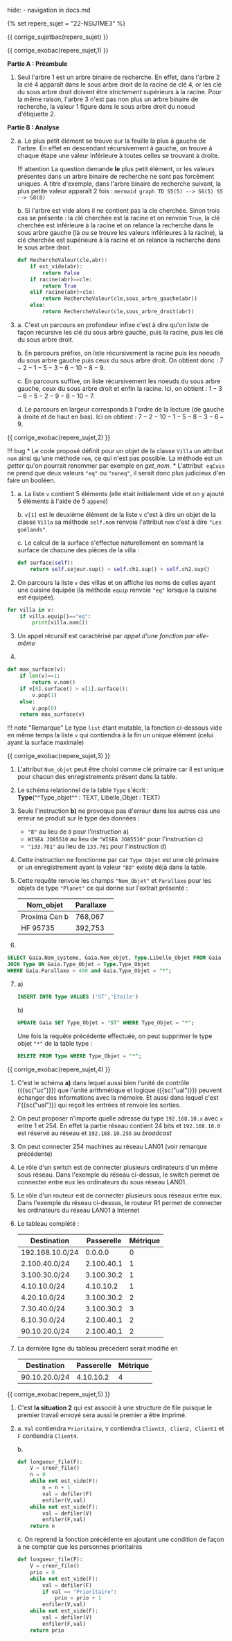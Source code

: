 hide: - navigation  in docs.md

{% set repere_sujet = "22-NSIJ1ME3" %}

{{ corrige_sujetbac(repere_sujet) }}

{{ corrige_exobac(repere_sujet,1) }}


**Partie A : Préambule**

1. Seul l'arbre 1 est un arbre binaire de recherche. En effet, dans l'arbre 2 la clé 4 apparaît dans le sous arbre droit de la racine de clé 4, or les clé du sous arbre droit doivent être *strictement* supérieurs à la racine. Pour la même raison, l'arbre 3 n'est pas non plus un arbre binaire de recherche, la valeur 1 figure dans le sous arbre droit du noeud d'étiquette 2.

**Partie B : Analyse**

2.  a. Le plus petit élément se trouve sur la feuille la plus à gauche de l'arbre. En effet en descendant récursivement à gauche, on trouve à chaque étape une valeur inférieure à toutes celles se trouvant à droite.

    !!! attention
        La question demande **le** plus petit élément, or les valeurs présentes dans un arbre binaire de recherche ne sont pas forcément uniques. A titre d'exemple, dans l'arbre binaire de recherche suivant, la plus petite valeur apparaît 2 fois :
        ```mermaid
        graph TD
        S5(5) --> S6(5)
        S5 --> S8(8)
        ```

    b. Si l'arbre est vide alors il ne contient pas la cle cherchée. Sinon trois cas se présente : la clé cherchée est la racine et on renvoie `True`, la clé cherchée est inférieure à la racine et on relance la recherche dans le sous arbre gauche (là ou se trouve les valeurs inférieures à la racine), la clé cherchée est supérieure à la racine et on relance la recherche dans le sous arbre droit.
    ```python
    def RechercheValeur(cle,abr):
        if est_vide(abr):
            return False
        if racine(abr)==cle:
            return True
        elif racine(abr)>cle:
            return RechercheValeur(cle,sous_arbre_gauche(abr))
        else:
            return RechercheValeur(cle,sous_arbre_droit(abr))
    ```

3.  a. C'est un parcours en profondeur infixe c'est à dire qu'on liste de façon récursive les clé du sous arbre gauche, puis la racine, puis les clé du sous arbre droit.

    b. En parcours préfixe, on liste récursivement la racine puis les noeuds du sous arbre gauche puis ceux du sous arbre droit. On obtient donc : $7 - 2 - 1 - 5 - 3 - 6 - 10 - 8 - 9$.  

    c. En parcours suffixe, on liste récursivement les noeuds du sous arbre gauche, ceux du sous arbre droit et enfin la racine. Ici, on obtient : $1 - 3 - 6 - 5 - 2 - 9 - 8 - 10 - 7$.

    d. Le parcours en largeur corresponda à l'ordre de la lecture (de gauche à droite et de haut en bas). Ici on obtient : $7 - 2 - 10 - 1 - 5 - 8 - 3 - 6 - 9$.


{{ corrige_exobac(repere_sujet,2) }}


!!! bug
    * Le code proposé définit pour un objet de la classe `Villa` un attribut `nom` ainsi qu'une méthode `nom`, ce qui n'est pas possible. La méthode est un *getter* qu'on pourrait renommer par exemple en *get_nom*.
    * L'attribut  `eqCuis` ne prend que deux valeurs `"eq"` ou `"noneq"`, il serait donc plus judicieux d'en faire un booléen.


1.  a. La liste `v` contient 5 éléments (elle était initialement vide et on y ajouté 5 éléments à l'aide de 5 `append`)

    b. `v[1]` est le deuxième élément de la liste `v` c'est à dire un objet de la classe `Villa` sa méthode `self.nom` renvoie l'attribut `nom` c'est à dire `"Les goélands"`.

    c.  Le calcul de la surface s'effectue naturellement en sommant la surface de chacune des pièces de la villa :
    ```python
    def surface(self):
        return self.sejour.sup() + self.ch1.sup() + self.ch2.sup()
    ```

2. On parcours la liste `v` des villas et on affiche les noms de celles ayant une cuisine équipée (la méthode `equip` renvoie `"eq"` lorsque la cuisine est équipée).
```python
for villa in v:
    if villa.equip()=="eq":
        print(villa.nom())
```

3. Un appel récursif est caractérisé par *appel d'une fonction par elle-même*

4. 
```python
def max_surface(v):
    if len(v)==1:
        return v.nom()
    if v[0].surface() > v[1].surface():
        v.pop(1)
    else:
        v.pop(0)
    return max_surface(v)
```

!!! note "Remarque"
    Le type `list` étant mutable, la fonction ci-dessous vide en même temps la liste `v` qui contiendra à la fin un unique élément (celui ayant la surface maximale)

{{ corrige_exobac(repere_sujet,3) }}


1. L'attribut `Num_objet` peut être choisi comme clé primaire car il est unique pour chacun des enregistrements présent dans la table.

2. Le schéma relationnel de la table `Type` s'écrit :  
**Type**(^^Type_objet^^ : TEXT, Libelle_Objet : TEXT)  

3. Seule l'instruction **b)** ne provoque pas d'erreur dans les autres cas une erreur se produit sur le type des données :
    * `"8"` au lieu de `8` pour l'instruction a)
    * `WISEA JO85510` au lieu de `"WISEA JO85510"` pour l'instruction c)
    * `"133.781"` au lieu de `133.781` pour l'instruction d)

4. Cette instruction ne fonctionne par car `Type_Objet` est une clé primaire or un enregistrement ayant la valeur `"BD"` existe déjà dans la table.

5. Cette requête renvoie les champs `"Nom_Objet"` et `Parallaxe` pour les objets de type `"Planet"` ce qui donne sur l'extrait présenté :

    | Nom_objet    | Parallaxe  |
    |--------------|------------|
    |Proxima Cen b | 768,067    |
    |HF 95735      | 392,753    |

6. 
```sql
SELECT Gaia.Nom_systeme, Gaia.Nom_objet, Type.Libelle_Objet FROM Gaia
JOIN Type ON Gaia.Type_Objet = Type.Type_Objet
WHERE Gaia.Parallaxe > 400 and Gaia.Type_Objet = "*";
```

7.  a) 
    ```sql
    INSERT INTO Type VALUES ('ST','Etoile')
    ```

    b)
    ```sql
    UPDATE Gaia SET Type_Objet = "ST" WHERE Type_Objet = "*";
    ```
    Une fois la requête précédente effectuée, on peut supprimer le type objet `"*"` de la table type :
    ```sql
    DELETE FROM Type WHERE Type_Objet = "*";
    ```
    
{{ corrige_exobac(repere_sujet,4) }}

1. C'est le schéma **a)** dans lequel aussi bien l'unité de contrôle ({{sc("uc")}}) que l'unité arithmétique et logique ({{sc("ual")}}) peuvent échanger des informations avec la mémoire. Et aussi dans lequel c'est l'{{sc("ual")}} qui reçoit les entrées et renvoie les sorties.

2. On peut proposer n'importe quelle adresse du type `192.168.10.x` avec `x` entre 1 et 254. En effet la partie réseau contient 24 bits et `192.168.10.0`  est réservé au réseau et `192.168.10.255` au *broadcast*

3. On peut connecter 254 machines au réseau LAN01 (voir remarque précédente)

4. Le rôle d'un switch est de connecter plusieurs ordinateurs d'un même sous réseau. Dans l'exemple du réseau ci-dessus, le switch permet de connecter entre eux les ordinateurs du sous réseau LAN01.

5. Le rôle d'un routeur est de connecter plusieurs sous réseaux entre eux. Dans l'exemple du réseau ci-dessus, le routeur R1 permet de connecter les ordinateurs du réseau LAN01 à Internet

6. Le tableau complété :

    | Destination   | Passerelle | Métrique |
    |---------------|------------|----------|
    |192.168.10.0/24| 0.0.0.0    | 0        |
    |2.100.40.0/24  | 2.100.40.1 | 1        |
    |3.100.30.0/24  | 3.100.30.2 | 1        |
    |4.10.10.0/24   | 4.10.10.2  | 1        |
    |4.20.10.0/24   | 3.100.30.2 | 2        |
    |7.30.40.0/24   | 3.100.30.2 | 3        |
    |6.10.30.0/24   | 2.100.40.1 | 2        |
    |90.10.20.0/24  | 2.100.40.1 | 2        |

7.  La dernière ligne du tableau précédent serait modifié en

    | Destination   | Passerelle | Métrique |
    |---------------|------------|----------|
    |90.10.20.0/24  | 4.10.10.2  | 4        |

{{ corrige_exobac(repere_sujet,5) }}

1. C'est **la situation 2** qui est associé à une structure de file puisque le premier travail envoyé sera aussi le premier a être imprimé.

2.  a. `Val` contiendra `Prioritaire`, `V` contiendra `Client3, Clien2, Client1` et `F` contiendra `Client4`.

    b. 
    ```python
    def longueur_file(F):
        V = creer_file()
        n = 0
        while not est_vide(F):
            n = n + 1
            val = defiler(F)
            enfiler(V,val)
        while not est_vide(F):
            val = defiler(V)
            enfiler(F,val)
        return n
    ```

    c. On reprend la fonction précédente en ajoutant une condition de façon à ne compter que les personnes prioritaires
    ```python
    def longueur_file(F):
        V = creer_file()
        prio = 0
        while not est_vide(F):
            val = defiler(F)
            if val == "Prioritaire":
                prio = prio + 1
            enfiler(V,val)
        while not est_vide(F):
            val = defiler(V)
            enfiler(F,val)
        return prio
    ```

